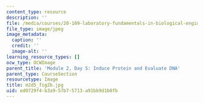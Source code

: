 ```yaml
---
content_type: resource
description: ''
file: /media/courses/20-109-laboratory-fundamentals-in-biological-engineering-spring-2010/ed0729f4b3a957b75713a91bb9d1b8fb_m2d5_fig2b.jpg
file_type: image/jpeg
image_metadata:
  caption: ''
  credit: ''
  image-alt: ''
learning_resource_types: []
ocw_type: OCWImage
parent_title: 'Module 2, Day 5: Induce Protein and Evaluate DNA'
parent_type: CourseSection
resourcetype: Image
title: m2d5_fig2b.jpg
uid: ed0729f4-b3a9-57b7-5713-a91bb9d1b8fb
---
```

